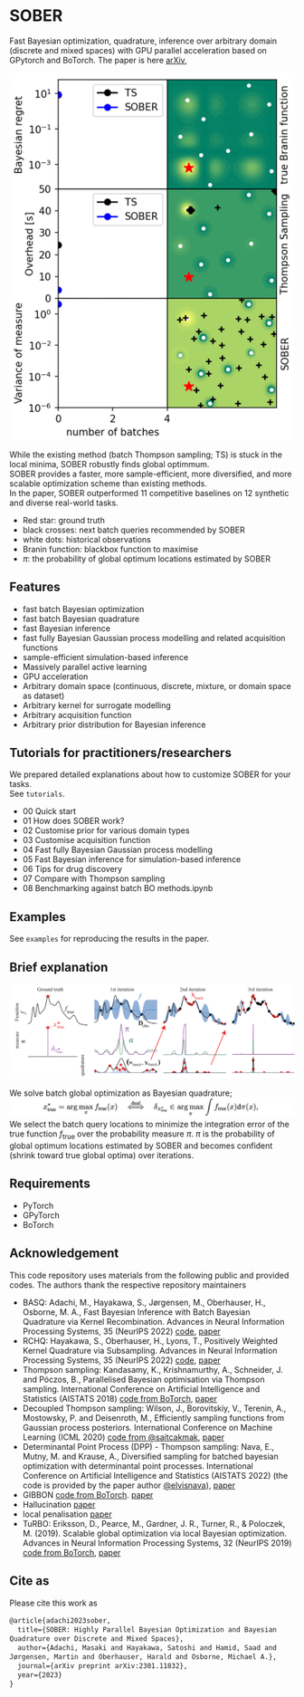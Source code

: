 # SOBER

Fast Bayesian optimization, quadrature, inference over arbitrary domain (discrete and mixed spaces) with GPU parallel acceleration based on GPytorch and BoTorch.
The paper is here [arXiv](https://arxiv.org/abs/2301.11832),

![Animate](./docs/animated_with_plot.gif)

While the existing method (batch Thompson sampling; TS) is stuck in the local minima, SOBER robustly finds global optimmum.<br>
SOBER provides a faster, more sample-efficient, more diversified, and more scalable optimization scheme than existing methods.<br>
In the paper, SOBER outperformed 11 competitive baselines on 12 synthetic and diverse real-world tasks.
- Red star: ground truth
- black crosses: next batch queries recommended by SOBER
- white dots: historical observations
- Branin function: blackbox function to maximise
- $\pi$: the probability of global optimum locations estimated by SOBER

## Features
- fast batch Bayesian optimization
- fast batch Bayesian quadrature
- fast Bayesian inference
- fast fully Bayesian Gaussian process modelling and related acquisition functions
- sample-efficient simulation-based inference
- Massively parallel active learning
- GPU acceleration
- Arbitrary domain space (continuous, discrete, mixture, or domain space as dataset)
- Arbitrary kernel for surrogate modelling
- Arbitrary acquisition function
- Arbitrary prior distribution for Bayesian inference

## Tutorials for practitioners/researchers
We prepared detailed explanations about how to customize SOBER for your tasks. <br>
See `tutorials`.
- 00 Quick start
- 01 How does SOBER work?
- 02 Customise prior for various domain types
- 03 Customise acquisition function
- 04 Fast fully Bayesian Gaussian process modelling
- 05 Fast Bayesian inference for simulation-based inference
- 06 Tips for drug discovery
- 07 Compare with Thompson sampling
- 08 Benchmarking against batch BO methods.ipynb

## Examples
See `examples` for reproducing the results in the paper.

## Brief explanation
![plot](./docs/visual_explanation.png)<br>

We solve batch global optimization as Bayesian quadrature;
![plot](./docs/equation.png)<br>
We select the batch query locations to minimize the integration error of the true function $f_\text{true}$ over the probability measure $\pi$.
$\pi$ is the probability of global optimum locations estimated by SOBER and becomes confident (shrink toward true global optima) over iterations.

## Requirements
- PyTorch
- GPyTorch
- BoTorch

## Acknowledgement
This code repository uses materials from the following public and provided codes. The authors thank the respective repository maintainers

- BASQ: Adachi, M., Hayakawa, S., Jørgensen, M., Oberhauser, H., Osborne, M. A., Fast Bayesian Inference with Batch Bayesian Quadrature via Kernel Recombination. Advances in Neural Information Processing Systems, 35 (NeurIPS 2022) [code](https://github.com/ma921/BASQ), [paper](https://proceedings.neurips.cc/paper_files/paper/2022/hash/697200c9d1710c2799720b660abd11bb-Abstract-Conference.html)
- RCHQ: Hayakawa, S., Oberhauser, H., Lyons, T., Positively Weighted Kernel Quadrature via Subsampling. Advances in Neural Information Processing Systems, 35 (NeurIPS 2022) [code](https://github.com/satoshi-hayakawa/kernel-quadrature), [paper](https://arxiv.org/abs/2107.09597v4)
- Thompson sampling: Kandasamy, K., Krishnamurthy, A., Schneider, J. and Póczos, B., 
Parallelised Bayesian optimisation via Thompson sampling. International Conference on Artificial Intelligence and Statistics (AISTATS 2018) [code from BoTorch](https://botorch.org/tutorials/thompson_sampling), [paper](https://proceedings.mlr.press/v84/kandasamy18a.html)
- Decoupled Thompson sampling: Wilson, J., Borovitskiy, V., Terenin, A., Mostowsky, P. and Deisenroth, M., Efficiently sampling functions from Gaussian process posteriors. International Conference on Machine Learning (ICML 2020) [code from @saitcakmak](https://github.com/saitcakmak/gp-sampling), [paper](https://arxiv.org/abs/2002.09309)
- Determinantal Point Process (DPP) - Thompson sampling: Nava, E., Mutny, M. and Krause, A., Diversified sampling for batched bayesian optimization with determinantal point processes. International Conference on Artificial Intelligence and Statistics (AISTATS 2022)
(the code is provided by the paper author [@elvisnava](https://github.com/elvisnava/)), [paper](https://arxiv.org/abs/2110.11665)
- GIBBON [code from BoTorch](https://botorch.org/tutorials/GIBBON_for_efficient_batch_entropy_search). [paper](https://arxiv.org/abs/2102.03324)
- Hallucination [paper](https://papers.nips.cc/paper_files/paper/2010/hash/e702e51da2c0f5be4dd354bb3e295d37-Abstract.html)
- local penalisation [paper](https://proceedings.mlr.press/v51/gonzalez16a.html)
- TuRBO: Eriksson, D., Pearce, M., Gardner, J. R., Turner, R., & Poloczek, M. (2019). Scalable global optimization via local Bayesian optimization. Advances in Neural Information Processing Systems, 32 (NeurIPS 2019) [code from BoTorch](https://botorch.org/tutorials/turbo_1), [paper](https://arxiv.org/abs/1910.01739)

## Cite as
Please cite this work as
```
@article{adachi2023sober,
  title={SOBER: Highly Parallel Bayesian Optimization and Bayesian Quadrature over Discrete and Mixed Spaces},
  author={Adachi, Masaki and Hayakawa, Satoshi and Hamid, Saad and Jørgensen, Martin and Oberhauser, Harald and Osborne, Michael A.},
  journal={arXiv preprint arXiv:2301.11832},
  year={2023}
}
```
